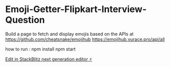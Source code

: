 # Emoji-Getter-Flipkart-Interview-Question

Build a page to fetch and display emojis based on the APIs at
https://github.com/cheatsnake/emojihub
https://emojihub.yurace.pro/api/all

how to run :
npm install
npm start 

[Edit in StackBlitz next generation editor ⚡️](https://stackblitz.com/~/github.com/Gaganachanur/Emoji-Getter-Flipkart-Interview-Question)
